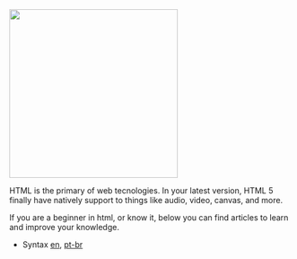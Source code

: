 <img src="icon.jpg" width="300" />

HTML is the primary of web tecnologies. In your latest version, HTML 5 finally have natively support to things like audio, video, canvas, and more.

If you are a beginner in html, or know it, below you can find articles to learn and improve your knowledge.

- Syntax [en](content/en/syntax.md), [pt-br](content/pt-br/syntax.md)
